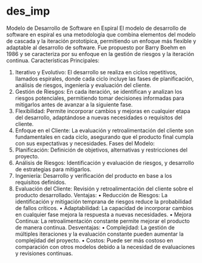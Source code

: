 # des_imp
Modelo de Desarrollo de Software en Espiral
El modelo de desarrollo de software en espiral es una metodología que combina elementos del modelo de cascada y la iteración prototípica, permitiendo un enfoque más flexible y adaptable al desarrollo de software. Fue propuesto por Barry Boehm en 1986 y se caracteriza por su enfoque en la gestión de riesgos y la iteración continua.
Características Principales:
1.	Iterativo y Evolutivo: El desarrollo se realiza en ciclos repetitivos, llamados espirales, donde cada ciclo incluye las fases de planificación, análisis de riesgos, ingeniería y evaluación del cliente.
2.	Gestión de Riesgos: En cada iteración, se identifican y analizan los riesgos potenciales, permitiendo tomar decisiones informadas para mitigarlos antes de avanzar a la siguiente fase.
3.	Flexibilidad: Permite incorporar cambios y mejoras en cualquier etapa del desarrollo, adaptándose a nuevas necesidades o requisitos del cliente.
4.	Enfoque en el Cliente: La evaluación y retroalimentación del cliente son fundamentales en cada ciclo, asegurando que el producto final cumpla con sus expectativas y necesidades.
Fases del Modelo:
1.	Planificación: Definición de objetivos, alternativas y restricciones del proyecto.
2.	Análisis de Riesgos: Identificación y evaluación de riesgos, y desarrollo de estrategias para mitigarlos.
3.	Ingeniería: Desarrollo y verificación del producto en base a los requisitos definidos.
4.	Evaluación del Cliente: Revisión y retroalimentación del cliente sobre el producto desarrollado.
Ventajas:
•	Reducción de Riesgos: La identificación y mitigación temprana de riesgos reduce la probabilidad de fallos críticos.
•	Adaptabilidad: La capacidad de incorporar cambios en cualquier fase mejora la respuesta a nuevas necesidades.
•	Mejora Continua: La retroalimentación constante permite mejorar el producto de manera continua.
Desventajas:
•	Complejidad: La gestión de múltiples iteraciones y la evaluación constante pueden aumentar la complejidad del proyecto.
•	Costos: Puede ser más costoso en comparación con otros modelos debido a la necesidad de evaluaciones y revisiones continuas.
